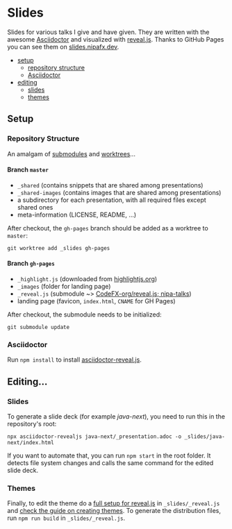 # Slides

Slides for various talks I give and have given.
They are written with the awesome [Asciidoctor](http://asciidoctor.org/) and visualized with [reveal.js](http://asciidoctor.org/).
Thanks to GitHub Pages you can see them on [slides.nipafx.dev](https://slides.nipafx.dev).

* [setup](#setup)
	* [repository structure](#repository-structure)
	* [Asciidoctor](#asciidoctor)
* [editing](#editing)
	* [slides](#slides)
	* [themes](#themes)

## Setup

### Repository Structure

An amalgam of [submodules](https://git-scm.com/book/en/v2/Git-Tools-Submodules) and [worktrees](https://git-scm.com/docs/git-worktree)...

#### Branch `master`

* `_shared` (contains snippets that are shared among presentations)
* `_shared-images` (contains images that are shared among presentations)
* a subdirectory for each presentation, with all required files except shared ones
* meta-information (LICENSE, README, ...)

After checkout, the `gh-pages` branch should be added as a worktree to `master`:

```
git worktree add _slides gh-pages
```

#### Branch `gh-pages`

* `_highlight.js` (downloaded from [highlightjs.org](https://highlightjs.org/download/))
* `_images` (folder for landing page)
* `_reveal.js` (submodule ~> [CodeFX-org/reveal.js; nipa-talks](https://github.com/CodeFX-org/reveal.js/tree/nipa-talks))
* landing page (favicon, `index.html`, `CNAME` for GH Pages)

After checkout, the submodule needs to be initialized:

```
git submodule update
```

### Asciidoctor

Run `npm install` to install [asciidoctor-reveal.js](https://github.com/asciidoctor/asciidoctor-reveal.js/).

## Editing...

### Slides

To generate a slide deck (for example _java-next_), you need to run this in the repository's root:

```
npx asciidoctor-revealjs java-next/_presentation.adoc -o _slides/java-next/index.html
```

If you want to automate that, you can run `npm start` in the root folder.
It detects file system changes and calls the same command for the edited slide deck.

### Themes

Finally, to edit the theme do a [full setup for reveal.js](https://revealjs.com/installation/#full-setup) in `_slides/_reveal.js` and [check the guide on creating themes](https://revealjs.com/themes/).
To generate the distribution files, run `npm run build` in `_slides/_reveal.js`.
